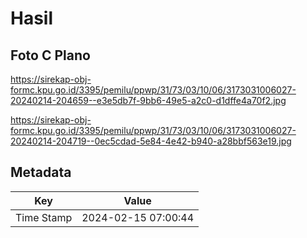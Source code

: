 # Hasil

## Foto C Plano

https://sirekap-obj-formc.kpu.go.id/3395/pemilu/ppwp/31/73/03/10/06/3173031006027-20240214-204659--e3e5db7f-9bb6-49e5-a2c0-d1dffe4a70f2.jpg

https://sirekap-obj-formc.kpu.go.id/3395/pemilu/ppwp/31/73/03/10/06/3173031006027-20240214-204719--0ec5cdad-5e84-4e42-b940-a28bbf563e19.jpg


## Metadata

| Key        | Value               |
| ---------- | ------------------- |
| Time Stamp | 2024-02-15 07:00:44 |



